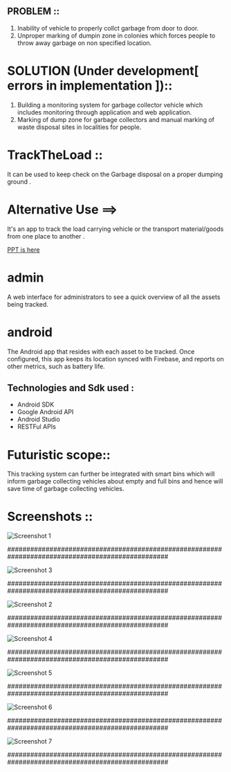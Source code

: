 
## PROBLEM ::
1. Inability of vehicle to properly collct garbage from door to door. 
2. Unproper marking of dumpin zone in colonies which forces people to throw away garbage on non specified location.

# SOLUTION (Under development[ errors in implementation ])::
1. Building a monitoring system for garbage collector vehicle which includes monitoring through application and web application.
2. Marking of dump zone for garbage collectors and manual marking of waste disposal sites in  localities for people.

# TrackTheLoad :: 
It can be used to keep check on the Garbage disposal on a proper dumping ground .
# Alternative Use ==> 
It's an app to track the load carrying vehicle or the transport material/goods from one place to another .

[PPT is here ](http://slides.com/akashmishra-1/deck-1/fullscreen)
# admin

A web interface for administrators to see a quick overview of all the assets being tracked.

# android

The Android app that resides with each asset to be tracked. Once configured, this app keeps its location synced with Firebase, and reports on other metrics, such as battery life.


## Technologies and Sdk used :

* Android SDK   
* Google Android API   
* Android Studio   
* RESTFul APIs  

# Futuristic scope::
This tracking system can further be integrated with smart bins which will inform garbage collecting vehicles about empty and full bins and hence will save time of garbage collecting vehicles.

# Screenshots ::

![Screenshot 1](pic1.png?raw=true "Optional Title 1")
                                                                                                 
##################################################################################################

![Screenshot 3](pic3.png?raw=true "Optional Title 1")

##################################################################################################

![Screenshot 2](pic2.png?raw=true "Optional Title 1")

##################################################################################################

![Screenshot 4](pic4.png?raw=true "Optional Title 1")

##################################################################################################

![Screenshot 5](pic5.png?raw=true "Optional Title 1")

##################################################################################################

![Screenshot 6](pic6.png?raw=true "Optional Title 1")

##################################################################################################

![Screenshot 7](pic7.png?raw=true "Optional Title 1")

##################################################################################################
